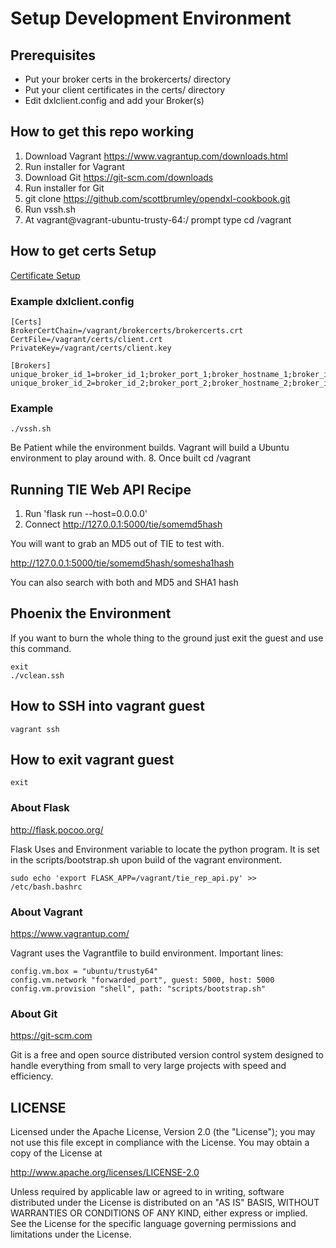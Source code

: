 # Setup Development Environment

## Prerequisites

* Put your broker certs in the brokercerts/ directory
* Put your client certificates in the certs/ directory
* Edit dxlclient.config and add your Broker(s)

## How to get this repo working
1. Download Vagrant https://www.vagrantup.com/downloads.html
2. Run installer for Vagrant
3. Download Git https://git-scm.com/downloads
4. Run installer for Git
5. git clone https://github.com/scottbrumley/opendxl-cookbook.git
6. Run vssh.sh
7. At vagrant@vagrant-ubuntu-trusty-64:/ prompt type cd /vagrant

## How to get certs Setup
[Certificate Setup](./cert_setup.md)

### Example dxlclient.config
```
[Certs]
BrokerCertChain=/vagrant/brokercerts/brokercerts.crt
CertFile=/vagrant/certs/client.crt
PrivateKey=/vagrant/certs/client.key

[Brokers]
unique_broker_id_1=broker_id_1;broker_port_1;broker_hostname_1;broker_ip_1
unique_broker_id_2=broker_id_2;broker_port_2;broker_hostname_2;broker_ip_2
```

### Example
```
./vssh.sh
```


Be Patient while the environment builds.  Vagrant will build a Ubuntu environment to play around with.
8. Once built cd /vagrant


## Running TIE Web API Recipe
1. Run 'flask run --host=0.0.0.0'
2. Connect http://127.0.0.1:5000/tie/somemd5hash

You will want to grab an MD5 out of TIE to test with.  

http://127.0.0.1:5000/tie/somemd5hash/somesha1hash

You can also search with both and MD5 and SHA1 hash

## Phoenix the Environment
If you want to burn the whole thing to the ground just exit the guest and use this command.
```
exit
./vclean.ssh
```

## How to SSH into vagrant guest
```
vagrant ssh
```

## How to exit vagrant guest
```
exit
```

### About Flask
  http://flask.pocoo.org/
 
Flask Uses and Environment variable to locate the python program.  It is set in the scripts/bootstrap.sh upon build of the vagrant environment.
  ```
  sudo echo 'export FLASK_APP=/vagrant/tie_rep_api.py' >> /etc/bash.bashrc
  ```

### About Vagrant
https://www.vagrantup.com/

Vagrant uses the Vagrantfile to build environment.  Important lines:
```
config.vm.box = "ubuntu/trusty64"
config.vm.network "forwarded_port", guest: 5000, host: 5000
config.vm.provision "shell", path: "scripts/bootstrap.sh"
```

### About Git
https://git-scm.com

Git is a free and open source distributed version control system designed to handle everything from small to very large projects with speed and efficiency.

## LICENSE

Licensed under the Apache License, Version 2.0 (the "License"); you may not use this file except in compliance with the License. You may obtain a copy of the License at

http://www.apache.org/licenses/LICENSE-2.0

Unless required by applicable law or agreed to in writing, software distributed under the License is distributed on an "AS IS" BASIS, WITHOUT WARRANTIES OR CONDITIONS OF ANY KIND, either express or implied. See the License for the specific language governing permissions and limitations under the License.
